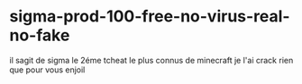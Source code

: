# sigma-prod-100-free-no-virus-real-no-fake
il sagit de sigma le 2éme tcheat le plus connus de minecraft je l'ai crack rien que pour vous enjoil
